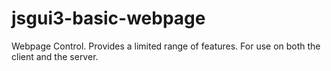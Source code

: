 # jsgui3-basic-webpage
Webpage Control. Provides a limited range of features. For use on both the client and the server.
